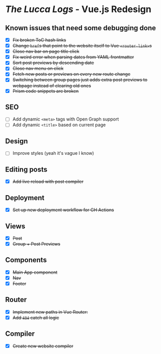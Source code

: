 # *The Lucca Logs* - Vue.js Redesign

## Known issues that need some debugging done

- [X] ~~Fix broken ToC hash links~~
- [X] ~~Change `href`s that point to the website itself to Vue `<router-link>`s~~
- [X] ~~Close nav bar on page title click~~
- [X] ~~Fix weird error when parsing dates from YAML frontmatter~~
- [X] ~~Sort post previews by descending date~~
- [X] ~~Close nav menu on click~~
- [X] ~~Fetch new posts or previews on every new route change~~
- [X] ~~Switching between group pages just adds extra post previews to webpage instead of clearing old ones~~
- [X] ~~Prism code snippets are broken~~

## SEO

- [ ] Add dynamic `<meta>` tags with Open Graph support
- [ ] Add dynamic `<title>` based on current page

## Design

- [ ] Improve styles (yeah it's vague I know)

## Editing posts

- [X] ~~Add live reload with post compiler~~

## Deployment

- [X] ~~Set up new deployment workflow for GH Actions~~

## Views

- [X] ~~Post~~
- [X] ~~Group + Post Previews~~

## Components

- [X] ~~Main App component~~
- [X] ~~Nav~~
- [X] ~~Footer~~

## Router

- [X] ~~Implement new paths in Vue Router:~~
- [X] ~~Add `404` catch all logic~~

## Compiler

- [X] ~~Create new website compiler~~